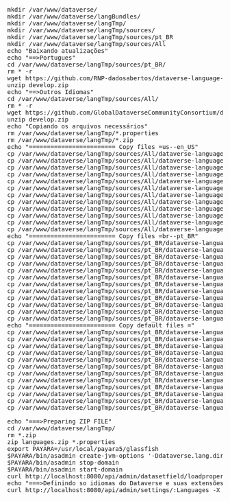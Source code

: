 <pre>
mkdir /var/www/dataverse/
mkdir /var/www/dataverse/langBundles/
mkdir /var/www/dataverse/langTmp/
mkdir /var/www/dataverse/langTmp/sources/
mkdir /var/www/dataverse/langTmp/sources/pt_BR
mkdir /var/www/dataverse/langTmp/sources/All
echo "Baixando atualizações"
echo "==>Portugues"
cd /var/www/dataverse/langTmp/sources/pt_BR/
rm * -r
wget https://github.com/RNP-dadosabertos/dataverse-language-packs/archive/develop.zip
unzip develop.zip
echo "==>Outros Idiomas"
cd /var/www/dataverse/langTmp/sources/All/
rm * -r
wget https://github.com/GlobalDataverseCommunityConsortium/dataverse-language-packs/archive/refs/heads/develop.zip
unzip develop.zip
echo "Copiando os arquivos necessários"
rm /var/www/dataverse/langTmp/*.properties
rm /var/www/dataverse/langTmp/*.zip
echo "======================== Copy files =us--en_US"
cp /var/www/dataverse/langTmp/sources/All/dataverse-language-packs-develop/en_US/astrophysics.properties /var/www/dataverse/langTmp/astrophysics_us.properties
cp /var/www/dataverse/langTmp/sources/All/dataverse-language-packs-develop/en_US/biomedical.properties /var/www/dataverse/langTmp/biomedical_us.properties
cp /var/www/dataverse/langTmp/sources/All/dataverse-language-packs-develop/en_US/BuiltInRoles.properties /var/www/dataverse/langTmp/BuiltInRoles_us.properties
cp /var/www/dataverse/langTmp/sources/All/dataverse-language-packs-develop/en_US/Bundle.properties /var/www/dataverse/langTmp/Bundle_us.properties
cp /var/www/dataverse/langTmp/sources/All/dataverse-language-packs-develop/en_US/citation.properties /var/www/dataverse/langTmp/citation_us.properties
cp /var/www/dataverse/langTmp/sources/All/dataverse-language-packs-develop/en_US/geospatial.properties /var/www/dataverse/langTmp/geospatial_us.properties
cp /var/www/dataverse/langTmp/sources/All/dataverse-language-packs-develop/en_US/journal.properties /var/www/dataverse/langTmp/journal_us.properties
cp /var/www/dataverse/langTmp/sources/All/dataverse-language-packs-develop/en_US/MimeTypeDetectionByFileExtension.properties /var/www/dataverse/langTmp/MimeTypeDetectionByFileExtension_us.properties
cp /var/www/dataverse/langTmp/sources/All/dataverse-language-packs-develop/en_US/MimeTypeDisplay.properties /var/www/dataverse/langTmp/MimeTypeDisplay_us.properties
cp /var/www/dataverse/langTmp/sources/All/dataverse-language-packs-develop/en_US/MimeTypeFacets.properties /var/www/dataverse/langTmp/MimeTypeFacets_us.properties
cp /var/www/dataverse/langTmp/sources/All/dataverse-language-packs-develop/en_US/socialscience.properties /var/www/dataverse/langTmp/socialscience_us.properties
cp /var/www/dataverse/langTmp/sources/All/dataverse-language-packs-develop/en_US/ValidationMessages.properties /var/www/dataverse/langTmp/ValidationMessages_us.properties
echo "======================== Copy files =br--pt_BR"
cp /var/www/dataverse/langTmp/sources/pt_BR/dataverse-language-packs-develop/pt_BR/astrophysics_br.properties /var/www/dataverse/langTmp/astrophysics_br.properties
cp /var/www/dataverse/langTmp/sources/pt_BR/dataverse-language-packs-develop/pt_BR/biomedical_br.properties /var/www/dataverse/langTmp/biomedical_br.properties
cp /var/www/dataverse/langTmp/sources/pt_BR/dataverse-language-packs-develop/pt_BR/BuiltInRoles_br.properties /var/www/dataverse/langTmp/BuiltInRoles_br.properties
cp /var/www/dataverse/langTmp/sources/pt_BR/dataverse-language-packs-develop/pt_BR/Bundle_br.properties /var/www/dataverse/langTmp/Bundle_br.properties
cp /var/www/dataverse/langTmp/sources/pt_BR/dataverse-language-packs-develop/pt_BR/citation_br.properties /var/www/dataverse/langTmp/citation_br.properties
cp /var/www/dataverse/langTmp/sources/pt_BR/dataverse-language-packs-develop/pt_BR/geospatial_br.properties /var/www/dataverse/langTmp/geospatial_br.properties
cp /var/www/dataverse/langTmp/sources/pt_BR/dataverse-language-packs-develop/pt_BR/journal_br.properties /var/www/dataverse/langTmp/journal_br.properties
cp /var/www/dataverse/langTmp/sources/pt_BR/dataverse-language-packs-develop/pt_BR/MimeTypeDetectionByFileExtension_br.properties /var/www/dataverse/langTmp/MimeTypeDetectionByFileExtension_br.properties
cp /var/www/dataverse/langTmp/sources/pt_BR/dataverse-language-packs-develop/pt_BR/MimeTypeDisplay_br.properties /var/www/dataverse/langTmp/MimeTypeDisplay_br.properties
cp /var/www/dataverse/langTmp/sources/pt_BR/dataverse-language-packs-develop/pt_BR/MimeTypeFacets_br.properties /var/www/dataverse/langTmp/MimeTypeFacets_br.properties
cp /var/www/dataverse/langTmp/sources/pt_BR/dataverse-language-packs-develop/pt_BR/socialscience_br.properties /var/www/dataverse/langTmp/socialscience_br.properties
cp /var/www/dataverse/langTmp/sources/pt_BR/dataverse-language-packs-develop/pt_BR/ValidationMessages_br.properties /var/www/dataverse/langTmp/ValidationMessages_br.properties
echo "======================== Copy default files ="
cp /var/www/dataverse/langTmp/sources/pt_BR/dataverse-language-packs-develop/pt_BR/astrophysics_br.properties /var/www/dataverse/langTmp/astrophysics_en.properties
cp /var/www/dataverse/langTmp/sources/pt_BR/dataverse-language-packs-develop/pt_BR/biomedical_br.properties /var/www/dataverse/langTmp/biomedical_en.properties
cp /var/www/dataverse/langTmp/sources/pt_BR/dataverse-language-packs-develop/pt_BR/BuiltInRoles_br.properties /var/www/dataverse/langTmp/BuiltInRoles_en.properties
cp /var/www/dataverse/langTmp/sources/pt_BR/dataverse-language-packs-develop/pt_BR/Bundle_br.properties /var/www/dataverse/langTmp/Bundle_en.properties
cp /var/www/dataverse/langTmp/sources/pt_BR/dataverse-language-packs-develop/pt_BR/citation_br.properties /var/www/dataverse/langTmp/citation_en.properties
cp /var/www/dataverse/langTmp/sources/pt_BR/dataverse-language-packs-develop/pt_BR/geospatial_br.properties /var/www/dataverse/langTmp/geospatial_en.properties
cp /var/www/dataverse/langTmp/sources/pt_BR/dataverse-language-packs-develop/pt_BR/journal_br.properties /var/www/dataverse/langTmp/journal_en.properties
cp /var/www/dataverse/langTmp/sources/pt_BR/dataverse-language-packs-develop/pt_BR/MimeTypeDetectionByFileExtension_br.properties /var/www/dataverse/langTmp/MimeTypeDetectionByFileExtension_en.properties
cp /var/www/dataverse/langTmp/sources/pt_BR/dataverse-language-packs-develop/pt_BR/MimeTypeDisplay_br.properties /var/www/dataverse/langTmp/MimeTypeDisplay_en.properties
cp /var/www/dataverse/langTmp/sources/pt_BR/dataverse-language-packs-develop/pt_BR/MimeTypeFacets_br.properties /var/www/dataverse/langTmp/MimeTypeFacets_en.properties
cp /var/www/dataverse/langTmp/sources/pt_BR/dataverse-language-packs-develop/pt_BR/socialscience_br.properties /var/www/dataverse/langTmp/socialscience_en.properties
cp /var/www/dataverse/langTmp/sources/pt_BR/dataverse-language-packs-develop/pt_BR/ValidationMessages_br.properties /var/www/dataverse/langTmp/ValidationMessages_en.properties

echo "===>Preparing ZIP FILE"
cd /var/www/dataverse/langTmp/
rm *.zip
zip languages.zip *.properties
export PAYARA=/usr/local/payara5/glassfish
$PAYARA/bin/asadmin create-jvm-options '-Ddataverse.lang.directory=/var/www/dataverse/langBundles'
$PAYARA/bin/asadmin stop-domain
$PAYARA/bin/asadmin start-domain
curl http://localhost:8080/api/admin/datasetfield/loadpropertyfiles -X POST --upload-file languages.zip -H "Content-Type: application/zip"
echo "===>Definindo so idiomas do Dataverse e suas extensões"
curl http://localhost:8080/api/admin/settings/:Languages -X PUT -d '[{"locale":"en","title":"Idioma Padrão"}, {"locale":"us","title":"English"}, {"locale":"br","title":"Português"}]'
</pre>

